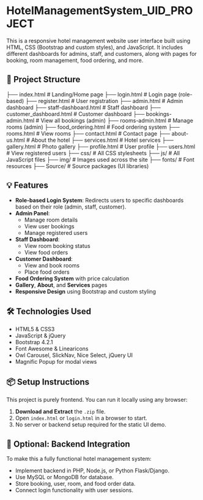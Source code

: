 # HotelManagementSystem_UID_PROJECT

This is a responsive hotel management website user interface built using HTML, CSS (Bootstrap and custom styles), and JavaScript. It includes different dashboards for admins, staff, and customers, along with pages for booking, room management, food ordering, and more.

## 📁 Project Structure

├── index.html # Landing/Home page
├── login.html # Login page (role-based)
├── register.html # User registration
├── admin.html # Admin dashboard
├── staff-dashboard.html # Staff dashboard
├── customer_dashboard.html # Customer dashboard
├── bookings-admin.html # View all bookings (admin)
├── rooms-admin.html # Manage rooms (admin)
├── food_ordering.html # Food ordering system
├── rooms.html # View rooms
├── contact.html # Contact page
├── about-us.html # About the hotel
├── services.html # Hotel services
├── gallery.html # Photo gallery
├── profile.html # User profile
├── users.html # View registered users
├── css/ # All CSS stylesheets
├── js/ # All JavaScript files
├── img/ # Images used across the site
├── fonts/ # Font resources
├── Source/ # Source packages (UI libraries)


## 💡 Features

- **Role-based Login System**: Redirects users to specific dashboards based on their role (admin, staff, customer).
- **Admin Panel**:
  - Manage room details
  - View user bookings
  - Manage registered users
- **Staff Dashboard**:
  - View room booking status
  - View food orders
- **Customer Dashboard**:
  - View and book rooms
  - Place food orders
- **Food Ordering System** with price calculation
- **Gallery**, **About**, and **Services** pages
- **Responsive Design** using Bootstrap and custom styling

## 🛠 Technologies Used

- HTML5 & CSS3
- JavaScript & jQuery
- Bootstrap 4.2.1
- Font Awesome & Linearicons
- Owl Carousel, SlickNav, Nice Select, jQuery UI
- Magnific Popup for modal views

## 📦 Setup Instructions

This project is purely frontend. You can run it locally using any browser:

1. **Download and Extract** the `.zip` file.
2. Open `index.html` or `login.html` in a browser to start.
3. No server or backend setup required for the static UI demo.

## 🧾 Optional: Backend Integration

To make this a fully functional hotel management system:
- Implement backend in PHP, Node.js, or Python Flask/Django.
- Use MySQL or MongoDB for database.
- Store booking, user, room, and food order data.
- Connect login functionality with user sessions.
